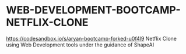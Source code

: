 # WEB-DEVELOPMENT-BOOTCAMP-NETFLIX-CLONE
https://codesandbox.io/s/aryan-bootcamp-forked-u0f4l9 
Netflix Clone using Web Development tools under the guidance of ShapeAI
